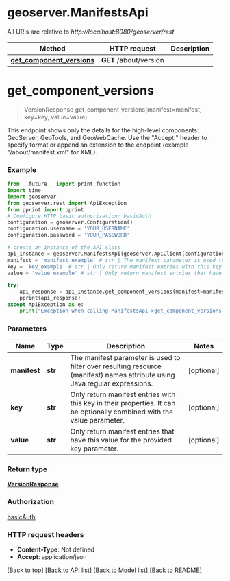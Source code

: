 # geoserver.ManifestsApi

All URIs are relative to *http://localhost:8080/geoserver/rest*

Method | HTTP request | Description
------------- | ------------- | -------------
[**get_component_versions**](ManifestsApi.md#get_component_versions) | **GET** /about/version | 

# **get_component_versions**
> VersionResponse get_component_versions(manifest=manifest, key=key, value=value)



This endpoint shows only the details for the high-level components: GeoServer, GeoTools, and GeoWebCache. Use the \"Accept:\" header to specify format or append an extension to the endpoint (example \"/about/manifest.xml\" for XML).

### Example
```python
from __future__ import print_function
import time
import geoserver
from geoserver.rest import ApiException
from pprint import pprint
# Configure HTTP basic authorization: basicAuth
configuration = geoserver.Configuration()
configuration.username = 'YOUR_USERNAME'
configuration.password = 'YOUR_PASSWORD'

# create an instance of the API class
api_instance = geoserver.ManifestsApi(geoserver.ApiClient(configuration))
manifest = 'manifest_example' # str | The manifest parameter is used to filter over resulting resource (manifest) names attribute using Java regular expressions. (optional)
key = 'key_example' # str | Only return manifest entries with this key in their properties. It can be optionally combined with the value parameter. (optional)
value = 'value_example' # str | Only return manifest entries that have this value for the provided key parameter. (optional)

try:
    api_response = api_instance.get_component_versions(manifest=manifest, key=key, value=value)
    pprint(api_response)
except ApiException as e:
    print("Exception when calling ManifestsApi->get_component_versions: %s\n" % e)
```

### Parameters

Name | Type | Description  | Notes
------------- | ------------- | ------------- | -------------
 **manifest** | **str**| The manifest parameter is used to filter over resulting resource (manifest) names attribute using Java regular expressions. | [optional] 
 **key** | **str**| Only return manifest entries with this key in their properties. It can be optionally combined with the value parameter. | [optional] 
 **value** | **str**| Only return manifest entries that have this value for the provided key parameter. | [optional] 

### Return type

[**VersionResponse**](VersionResponse.md)

### Authorization

[basicAuth](../README.md#basicAuth)

### HTTP request headers

 - **Content-Type**: Not defined
 - **Accept**: application/json

[[Back to top]](#) [[Back to API list]](../README.md#documentation-for-api-endpoints) [[Back to Model list]](../README.md#documentation-for-models) [[Back to README]](../README.md)

